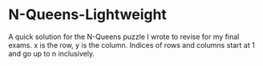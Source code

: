 # N-Queens-Lightweight
A quick solution for the N-Queens puzzle I wrote to revise for my final exams. 
x is the row, y is the column. Indices of rows and columns start at 1 and go up to n inclusively.

